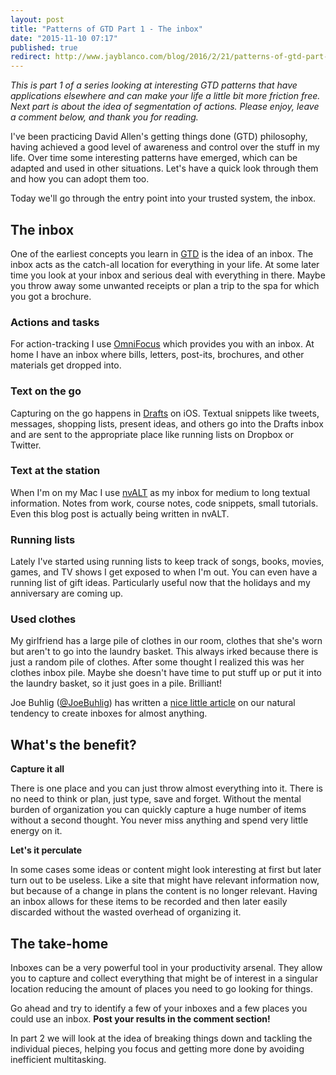 ```yaml
---
layout: post
title: "Patterns of GTD Part 1 - The inbox"
date: "2015-11-10 07:17"
published: true
redirect: http://www.jayblanco.com/blog/2016/2/21/patterns-of-gtd-part-1-the-inbox
---
```


_This is part 1 of a series looking at interesting GTD patterns that have applications elsewhere and can make your life a little bit more friction free. Next part is about the idea of segmentation of actions. Please enjoy, leave a comment below, and thank you for reading._

I've been practicing David Allen's getting things done (GTD) philosophy, having achieved a good level of awareness and control over the stuff in my life. Over time some interesting patterns have emerged, which can be adapted and used in other situations. Let's have a quick look through them and how you can adopt them too.

Today we'll go through the entry point into your trusted system, the inbox.

## The inbox

One of the earliest concepts you learn in [GTD](http://gettingthingsdone.com/fivesteps/) is the idea of an inbox. The inbox acts as the catch-all location for everything in your life. At some later time you look at your inbox and serious deal with everything in there. Maybe you throw away some unwanted receipts or plan a trip to the spa for which you got a brochure.

### Actions and tasks

For action-tracking I use [OmniFocus](https://www.omnigroup.com/omnifocus) which provides you with an inbox. At home I have an inbox where bills, letters, post-its, brochures, and other materials get dropped into.

### Text on the go

Capturing on the go happens in [Drafts](http://agiletortoise.com/drafts/) on iOS. Textual snippets like tweets, messages, shopping lists, present ideas, and others go into the Drafts inbox and are sent to the appropriate place like running lists on Dropbox or Twitter.

### Text at the station

When I'm on my Mac I use [nvALT](http://brettterpstra.com/projects/nvalt/) as my inbox for medium to long textual information. Notes from work, course notes, code snippets, small tutorials. Even this blog post is actually being written in nvALT.

### Running lists

Lately I've started using running lists to keep track of songs, books, movies, games, and TV shows I get exposed to when I'm out. You can even have a running list of gift ideas. Particularly useful now that the holidays and my anniversary are coming up.

### Used clothes

My girlfriend has a large pile of clothes in our room, clothes that she's worn but aren't to go into the laundry basket. This always irked because there is just a random pile of clothes. After some thought I realized this was her clothes inbox pile. Maybe she doesn't have time to put stuff up or put it into the laundry basket, so it just goes in a pile. Brilliant!

Joe Buhlig ([@JoeBuhlig](http://www.twitter.com/joebuhlig)) has written a [nice little article](http://joebuhlig.com/inbox/) on our natural tendency to create inboxes for almost anything.

## What's the benefit?

**Capture it all**

There is one place and you can just throw almost everything into it. There is no need to think or plan, just type, save and forget. Without the mental burden of organization you can quickly capture a huge number of items without a second thought. You never miss anything and spend very little energy on it.

**Let's it perculate**

In some cases some ideas or content might look interesting at first but later turn out to be useless. Like a site that might have relevant information now, but because of a change in plans the content is no longer relevant. Having an inbox allows for these items to be recorded and then later easily discarded without the wasted overhead of organizing it.

## The take-home

Inboxes can be a very powerful tool in your productivity arsenal. They allow you to capture and collect everything that might be of interest in a singular location reducing the amount of places you need to go looking for things.

Go ahead and try to identify a few of your inboxes and a few places you could use an inbox. **Post your results in the comment section!**

In part 2 we will look at the idea of breaking things down and tackling the individual pieces, helping you focus and getting more done by avoiding inefficient multitasking.
